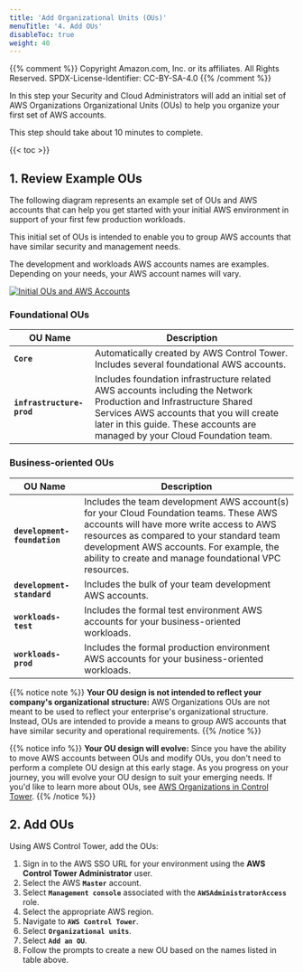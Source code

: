 ```yaml
---
title: 'Add Organizational Units (OUs)'
menuTitle: '4. Add OUs'
disableToc: true
weight: 40
---
```


{{% comment %}}
Copyright Amazon.com, Inc. or its affiliates. All Rights Reserved.
SPDX-License-Identifier: CC-BY-SA-4.0
{{% /comment %}}

In this step your Security and Cloud Administrators will add an initial set of AWS Organizations Organizational Units (OUs) to help you organize your first set of AWS accounts.

This step should take about 10 minutes to complete.

{{< toc >}}

## 1. Review Example OUs

The following diagram represents an example set of OUs and AWS accounts that can help you get started with your initial AWS environment in support of your first few production workloads.

This initial set of OUs is intended to enable you to group AWS accounts that have similar security and management needs.

The development and workloads AWS accounts names are examples. Depending on your needs, your AWS account names will vary.

[![Initial OUs and AWS Accounts](/images/01-dev/aws-accounts-ous.png)](/images/01-dev/aws-accounts-ous.png)

### Foundational OUs

|OU Name|Description|
|-------|------------|
|**`Core`**|Automatically created by AWS Control Tower. Includes several foundational AWS accounts.|
|**`infrastructure-prod`**|Includes foundation infrastructure related AWS accounts including the Network Production and Infrastructure Shared Services AWS accounts that you will create later in this guide. These accounts are managed by your Cloud Foundation team.|

### Business-oriented OUs

|OU Name|Description|
|-------|------------|
|**`development-foundation`**|Includes the team development AWS account(s) for your Cloud Foundation teams. These AWS accounts will have more write access to AWS resources as compared to your standard team development AWS accounts. For example, the ability to create and manage foundational VPC resources.|
|**`development-standard`**|Includes the bulk of your team development AWS accounts.|
|**`workloads-test`**|Includes the formal test environment AWS accounts for your business-oriented workloads.|
|**`workloads-prod`**|Includes the formal production environment AWS accounts for your business-oriented workloads.|

{{% notice note %}}
**Your OU design is not intended to reflect your company's organizational structure:** AWS Organizations OUs are not meant to be used to reflect your enterprise's organizational structure. Instead, OUs are intended to provide a means to group AWS accounts that have similar security and operational requirements. 
{{% /notice %}}

{{% notice info %}}
**Your OU design will evolve:** Since you have the ability to move AWS accounts between OUs and modify OUs, you don't need to perform a complete OU design at this early stage. As you progress on your journey, you will evolve your OU design to suit your emerging needs.  If you'd like to learn more about OUs, see [AWS Organizations in Control Tower](https://docs.aws.amazon.com/controltower/latest/userguide/organizations.html).
{{% /notice %}}

## 2. Add OUs

Using AWS Control Tower, add the OUs:

1. Sign in to the AWS SSO URL for your environment using the **AWS Control Tower Administrator** user.
2. Select the AWS **`Master`** account.
3. Select **`Management console`** associated with the **`AWSAdministratorAccess`** role.
4. Select the appropriate AWS region.
5. Navigate to **`AWS Control Tower`**.
6. Select **`Organizational units`**.
7. Select **`Add an OU`**.  
8. Follow the prompts to create a new OU based on the names listed in table above.
